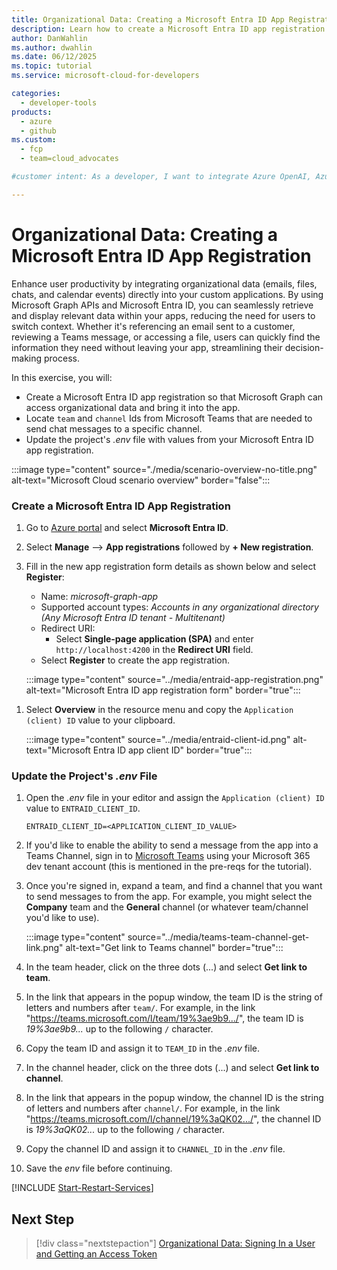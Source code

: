 ```yaml
---
title: Organizational Data: Creating a Microsoft Entra ID App Registration
description: Learn how to create a Microsoft Entra ID app registration to securely access Microsoft Graph APIs and integrate organizational data into your Line of Business application.
author: DanWahlin
ms.author: dwahlin
ms.date: 06/12/2025
ms.topic: tutorial
ms.service: microsoft-cloud-for-developers

categories:
  - developer-tools
products:
  - azure
  - github
ms.custom:
  - fcp
  - team=cloud_advocates

#customer intent: As a developer, I want to integrate Azure OpenAI, Azure Communication Services, and Microsoft Graph/Microsoft Graph Toolkit into a Line of Business application.

---
```


<!-- markdownlint-disable MD041 -->

# Organizational Data: Creating a Microsoft Entra ID App Registration

Enhance user productivity by integrating organizational data (emails, files, chats, and calendar events) directly into your custom applications. By using Microsoft Graph APIs and Microsoft Entra ID, you can seamlessly retrieve and display relevant data within your apps, reducing the need for users to switch context. Whether it's referencing an email sent to a customer, reviewing a Teams message, or accessing a file, users can quickly find the information they need without leaving your app, streamlining their decision-making process.

In this exercise, you will:

- Create a Microsoft Entra ID app registration so that Microsoft Graph can access organizational data and bring it into the app.
- Locate `team` and `channel` Ids from Microsoft Teams that are needed to send chat messages to a specific channel.
- Update the project's *.env* file with values from your Microsoft Entra ID app registration.

:::image type="content" source="./media/scenario-overview-no-title.png" alt-text="Microsoft Cloud scenario overview" border="false":::

### Create a Microsoft Entra ID App Registration

1. Go to [Azure portal](https://portal.azure.com) and select **Microsoft Entra ID**.
1. Select **Manage** --> **App registrations** followed by **+ New registration**.
1. Fill in the new app registration form details as shown below and select **Register**:
    - Name: *microsoft-graph-app*
    - Supported account types: *Accounts in any organizational directory (Any Microsoft Entra ID tenant - Multitenant)*
    - Redirect URI: 
        - Select **Single-page application (SPA)** and enter `http://localhost:4200` in the **Redirect URI** field.
    - Select **Register** to create the app registration.

    :::image type="content" source="../media/entraid-app-registration.png" alt-text="Microsoft Entra ID app registration form" border="true":::

<!-- 
1. After the app is registered, select **API permissions** in the Resource menu, locate the **Configured permissions** section, and select **+ Add a permission**.
1. Select **Microsoft Graph** followed by **Delegated permissions**.
1. In the **Select permissions** input enter `Chat.ReadWrite`, expand the **Chat** node, select the **Chat.ReadWrite** permission.
1. Go back to the **Select permissions** input and enter `Files.Read.All`, expand the **Files** node, select the **Files.Read.All** permission.
1. Select **Add permissions** at the bottom of the panel to add the permissions to the app. 
-->
1. Select **Overview** in the resource menu and copy the `Application (client) ID` value to your clipboard.

    :::image type="content" source="../media/entraid-client-id.png" alt-text="Microsoft Entra ID app client ID" border="true":::

### Update the Project's *.env* File

1. Open the *.env* file in your editor and assign the `Application (client) ID` value to `ENTRAID_CLIENT_ID`.

    ```
    ENTRAID_CLIENT_ID=<APPLICATION_CLIENT_ID_VALUE>
    ```

1. If you'd like to enable the ability to send a message from the app into a Teams Channel, sign in to [Microsoft Teams](https://teams.microsoft.com) using your Microsoft 365 dev tenant account (this is mentioned in the pre-reqs for the tutorial).

1. Once you're signed in, expand a team, and find a channel that you want to send messages to from the app. For example, you might select the **Company** team and the **General** channel (or whatever team/channel you'd like to use).

    :::image type="content" source="../media/teams-team-channel-get-link.png" alt-text="Get link to Teams channel" border="true":::

1. In the team header, click on the three dots (...) and select **Get link to team**.

1. In the link that appears in the popup window, the team ID is the string of letters and numbers after `team/`. For example, in the link "https://teams.microsoft.com/l/team/19%3ae9b9.../", the team ID is *19%3ae9b9...* up to the following `/` character. 

1. Copy the team ID and assign it to `TEAM_ID` in the *.env* file.

1. In the channel header, click on the three dots (...) and select **Get link to channel**.

1. In the link that appears in the popup window, the channel ID is the string of letters and numbers after `channel/`. For example, in the link "https://teams.microsoft.com/l/channel/19%3aQK02.../", the channel ID is *19%3aQK02...* up to the following `/` character.

1. Copy the channel ID and assign it to `CHANNEL_ID` in the *.env* file.

1. Save the *env* file before continuing.

[!INCLUDE [Start-Restart-Services](./includes/start-restart-services.md)]

## Next Step

> [!div class="nextstepaction"]
> [Organizational Data: Signing In a User and Getting an Access Token](./10-orgdata-add-auth-mgt.md)